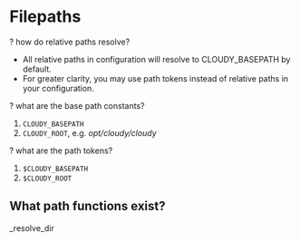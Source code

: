 <!--
id: filepaths
tags: ''
-->

# Filepaths

? how do relative paths resolve?

* All relative paths in configuration will resolve to CLOUDY_BASEPATH by default.
* For greater clarity, you may use path tokens instead of relative paths in your configuration.

? what are the base path constants?

1. `CLOUDY_BASEPATH`
1. `CLOUDY_ROOT`, e.g. _opt/cloudy/cloudy_

? what are the path tokens?

1. `$CLOUDY_BASEPATH`
1. `$CLOUDY_ROOT`


## What path functions exist?

_resolve_dir
